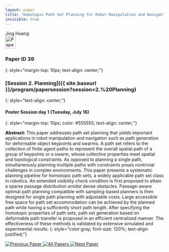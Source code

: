```yaml
---
layout: paper
title: "Homotopic Path Set Planning for Robot Manipulation and Navigation"
invisible: true
---
```

<div class="paper-authors">
<div class="paper-author-box">
    <div class="paper-author-name">Jing Huang</div>
    <div class="paper-author-uni"></div>
</div>

</div><div class="paper-pdf">
                <div> <a href="https://enriquecoronadozu.github.io/rssproceedings2024/rss20/p039.pdf"><img src="{{ site.baseurl }}/images/paper_link.png" alt="Paper Website" width = "33"  height = "40"/></a> </div>
                </div>

### Paper ID 39
{: style="margin-top: 10px; text-align: center;"}

### [Session 2. Planning]({{ site.baseurl }}/program/papersession?session=2.%20Planning)
{: style="text-align: center;"}

#### Poster Session day 1 (Tuesday, July 16)
{: style="margin-top: 10px; color: #555555; text-align: center;"}

<b style="color: black;">Abstract: </b>This paper addresses path set planning that yields important applications in robot manipulation and navigation such as path generation for deformable object keypoints and swarms. A path set refers to the collection of finite agent paths to represent the overall spatial path of a group of keypoints or a swarm, whose collective properties meet spatial and topological constraints. As opposed to planning a single path, simultaneously planning multiple paths with constraints poses nontrivial challenges in complex environments. This paper presents a systematic planning pipeline for homotopic path sets, a widely applicable path set class in robotics. An extended visibility check condition is first proposed to attain a sparse passage distribution amidst dense obstacles. Passage-aware optimal path planning compatible with sampling-based planners is then designed for single path planning with adjustable costs. Large accessible free space for path set accommodation can be achieved by the planned path while having a sufficiently short path length. After specifying the homotopic properties of path sets, path set generation based on deformable path transfer is proposed in an efficient centralized manner. The effectiveness of these methods is validated by extensive simulated and experimental results.
{: style="color:gray; font-size: 120%; text-align: justified;"}


<div class="paper-menu">
<a href="{{ site.baseurl }}/program/papers/038/"> <img src="{{ site.baseurl }}/images/previous_paper_icon.png" alt="Previous Paper" title="Previous Paper"/> </a>
<a href="{{ site.baseurl }}/program/papers"><img src="{{ site.baseurl }}/images/overview_icon.png" alt="All Papers" title="All Papers"/> </a>
<a href="{{ site.baseurl }}/program/papers/040/"> <img src="{{ site.baseurl }}/images/next_paper_icon.png" alt="Next Paper" title="Next Paper"/> </a>

</div>
